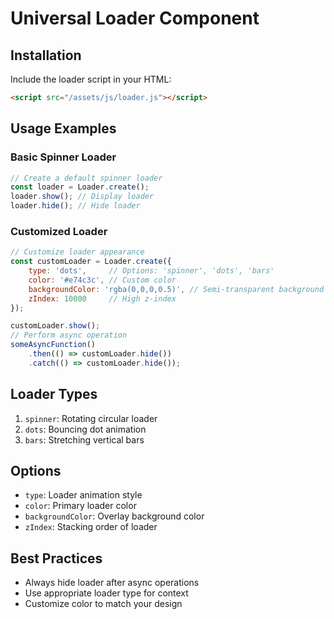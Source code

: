 # Universal Loader Component

## Installation
Include the loader script in your HTML:
```html
<script src="/assets/js/loader.js"></script>
```

## Usage Examples

### Basic Spinner Loader
```javascript
// Create a default spinner loader
const loader = Loader.create();
loader.show(); // Display loader
loader.hide(); // Hide loader
```

### Customized Loader
```javascript
// Customize loader appearance
const customLoader = Loader.create({
    type: 'dots',     // Options: 'spinner', 'dots', 'bars'
    color: '#e74c3c', // Custom color
    backgroundColor: 'rgba(0,0,0,0.5)', // Semi-transparent background
    zIndex: 10000     // High z-index
});

customLoader.show();
// Perform async operation
someAsyncFunction()
    .then(() => customLoader.hide())
    .catch(() => customLoader.hide());
```

## Loader Types
1. `spinner`: Rotating circular loader
2. `dots`: Bouncing dot animation
3. `bars`: Stretching vertical bars

## Options
- `type`: Loader animation style
- `color`: Primary loader color
- `backgroundColor`: Overlay background color
- `zIndex`: Stacking order of loader

## Best Practices
- Always hide loader after async operations
- Use appropriate loader type for context
- Customize color to match your design
